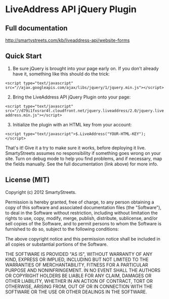 LiveAddress API jQuery Plugin
==================================


Full documentation
-----------------------
http://smartystreets.com/kb/liveaddress-api/website-forms



Quick Start
-----------------------

1. Be sure jQuery is brought into your page early on. If you don't already have it, something like this should do the trick:

```<script type="text/javascript" src="//ajax.googleapis.com/ajax/libs/jquery/1/jquery.min.js"></script>```

2. Bring the LiveAddress API jQuery Plugin onto your page:

```<script type="text/javascript" src="//d79i1fxsrar4t.cloudfront.net/jquery.liveaddress/2.0/jquery.liveaddress.min.js"></script>```

3. Initialize the plugin with an HTML key from your account:

```<script type="text/javascript">$.LiveAddress("YOUR-HTML-KEY");</script>```

That's it! Give it a try to make sure it works, before deploying it live. SmartyStreets
assumes no responsibility if something goes wrong on your site. Turn on debug mode
to help you find problems, and if necessary, map the fields manually. See the
full documentation (link above) for more info.



License (MIT)
-----------------------

Copyright (c) 2012 SmartyStreets.

Permission is hereby granted, free of charge, to any person obtaining a copy of this software and associated documentation files (the "Software"), to deal in the Software without restriction, including without limitation the rights to use, copy, modify, merge, publish, distribute, sublicense, and/or sell copies of the Software, and to permit persons to whom the Software is furnished to do so, subject to the following conditions:

The above copyright notice and this permission notice shall be included in all copies or substantial portions of the Software.

THE SOFTWARE IS PROVIDED "AS IS", WITHOUT WARRANTY OF ANY KIND, EXPRESS OR IMPLIED, INCLUDING BUT NOT LIMITED TO THE WARRANTIES OF MERCHANTABILITY, FITNESS FOR A PARTICULAR PURPOSE AND NONINFRINGEMENT. IN NO EVENT SHALL THE AUTHORS OR COPYRIGHT HOLDERS BE LIABLE FOR ANY CLAIM, DAMAGES OR OTHER LIABILITY, WHETHER IN AN ACTION OF CONTRACT, TORT OR OTHERWISE, ARISING FROM, OUT OF OR IN CONNECTION WITH THE SOFTWARE OR THE USE OR OTHER DEALINGS IN THE SOFTWARE.